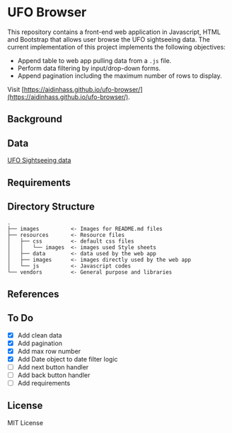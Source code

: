 # UFO Browser
This repository contains a front-end web application in Javascript, HTML and Bootstrap that allows user browse the UFO sightseeing data. The current implementation of this project implements the following objectives:
- Append table to web app pulling data from a `.js` file.
- Perform data filtering by input/drop-down forms.
- Append pagination including the maximum number of rows to display.

Visit [https://aidinhass.github.io/ufo-browser/](https://aidinhass.github.io/ufo-browser/).


## Background

## Data
[UFO Sightseeing data](https://github.com/aidinhass/ufo-browser/blob/master/resources/data/ufo_data.js) 
## Requirements

## Directory Structure
```
.
├── images		    <- Images for README.md files
├── resources		<- Resource files
│   ├── css		    <- default css files
│   │   └── images	<- images used Style sheets
│   ├── data		<- data used by the web app
│   ├── images		<- images directly used by the web app
│   └── js		    <- Javascript codes
└── vendors		    <- General purpose and libraries 
```

## References

## To Do
- [x] Add clean data
- [x] Add pagination
- [x] Add max row number
- [x] Add Date object to date filter logic
- [ ] Add next button handler
- [ ] Add back button handler
- [ ] Add requirements
## License
MIT License

